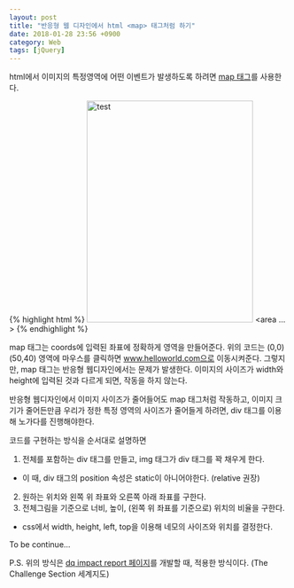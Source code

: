 ```yaml
---
layout: post
title: "반응형 웹 디자인에서 html <map> 태그처럼 하기"
date: 2018-01-28 23:56 +0900
category: Web
tags: [jQuery]
---
```


html에서 이미지의 특정영역에 어떤 이벤트가 발생하도록 하려면 [map 태그](https://www.w3schools.com/tags/tag_area.asp)를 사용한다.

{% highlight html %}
<img src="test.git" width="300" height="400" alt="test" usemap="#mapTest">
<map name="mapTest">
	<area shape="rect" coords="0,0,50,40" href="www.helloworld.com" alt="world">
	<area ... >
</map>
{% endhighlight %}

map 태그는 coords에 입력된 좌표에 정확하게 영역을 만들어준다. 위의 코드는 (0,0) (50,40) 영역에 마우스를 클릭하면 www.helloworld.com으로 이동시켜준다.
그렇지만, map 태그는 반응형 웹디자인에서는 문제가 발생한다. 이미지의 사이즈가 width와 height에 입력된 것과 다르게 되면, 작동을 하지 않는다.

반응형 웹디자인에서 이미지 사이즈가 줄어들어도 map 태그처럼 작동하고, 이미지 크기가 줄어든만큼 우리가 정한 특정 영역의 사이즈가 줄어들게 하려면, div 태그를 이용해 노가다를 진행해야한다.

코드를 구현하는 방식을 순서대로 설명하면
1. 전체를 포함하는 div 태그를 만들고, img 태그가 div 태그를 꽉 채우게 한다.
  * 이 때, div 태그의 position 속성은 static이 아니어야한다. (relative 권장)
2. 원하는 위치와 왼쪽 위 좌표와 오른쪽 아래 좌표를 구한다.
3. 전체그림을 기준으로 너비, 높이, (왼쪽 위 좌표를 기준으로) 위치의 비율을 구한다.
  * css에서 width, height, left, top을 이용해 네모의 사이즈와 위치를 결정한다.

To be continue...

P.S. 위의 방식은 [dq impact report 페이지](https://www.dqinstitute.org/2018dq_impact_report/)를 개발할 때, 적용한 방식이다. (The Challenge Section 세계지도)
